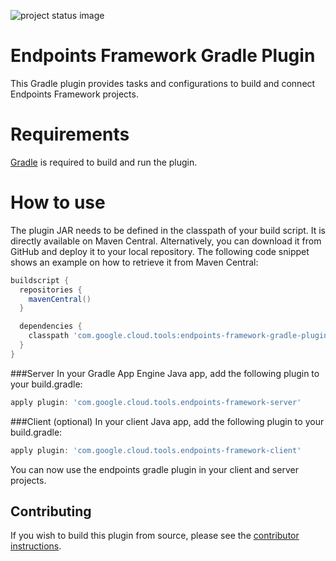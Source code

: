 ![project status image](https://img.shields.io/badge/stability-experimental-orange.svg)
# Endpoints Framework Gradle Plugin

This Gradle plugin provides tasks and configurations to build and connect Endpoints Framework projects.

# Requirements

[Gradle](http://gradle.org) is required to build and run the plugin.

# How to use

The plugin JAR needs to be defined in the classpath of your build script. It is directly available on Maven Central. Alternatively, you can download it from GitHub and deploy it to your local repository. The following code snippet shows an example on how to retrieve it from Maven Central:

```Groovy
buildscript {
  repositories {
    mavenCentral()
  }

  dependencies {
    classpath 'com.google.cloud.tools:endpoints-framework-gradle-plugin:0.1.0'
  }
}
```

###Server
In your Gradle App Engine Java app, add the following plugin to your build.gradle:

```Groovy
apply plugin: 'com.google.cloud.tools.endpoints-framework-server'
```

###Client (optional)
In your client Java app, add the following plugin to your build.gradle:

```Groovy
apply plugin: 'com.google.cloud.tools.endpoints-framework-client'
```

You can now use the endpoints gradle plugin in your client and server projects.

## Contributing

If you wish to build this plugin from source, please see the [contributor instructions](CONTRIBUTING.md).
